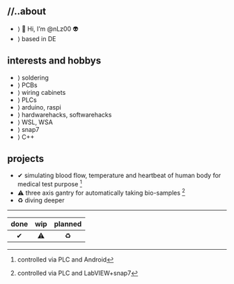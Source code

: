 ## //..about
- ⟩ 👋 Hi, I’m @nLz00 👽
- ⟩ based in DE
## interests and hobbys
- ⟩ soldering
- ⟩ PCBs
- ⟩ wiring cabinets
- ⟩ PLCs
- ⟩ arduino, raspi
- ⟩ hardwarehacks, softwarehacks
- ⟩ WSL, WSA
- ⟩ snap7
- ⟩ C++
## projects
- ✔ simulating blood flow, temperature and heartbeat of human body for medical test purpose [^1]
- ⚠ three axis gantry for automatically taking bio-samples [^2]
- ♻ diving deeper

[^1]: controlled via PLC and Android
[^2]: controlled via PLC and LabVIEW+snap7

---
| done | wip | planned |
| :---: | :---: | :---: |
| ✔ | ⚠ | ♻ |

<!---
nLz00/nLz00 is a ✨ special ✨ repository because its `README.md` (this file) appears on your GitHub profile.
You can click the Preview link to take a look at your changes.
--->
